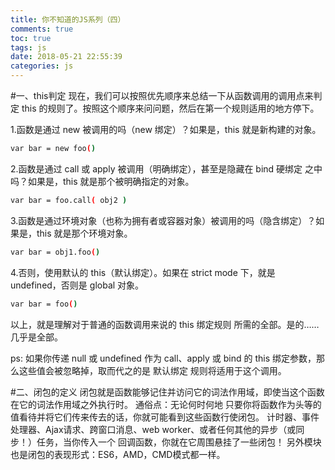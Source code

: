 ```yaml
---
title: 你不知道的JS系列（四）
comments: true
toc: true
tags: js
date: 2018-05-21 22:55:39
categories: js
---
```

#一、this判定
现在，我们可以按照优先顺序来总结一下从函数调用的调用点来判定 this 的规则了。按照这个顺序来问问题，然后在第一个规则适用的地方停下。

1.函数是通过 new 被调用的吗（new 绑定）？如果是，this 就是新构建的对象。
``` bash
var bar = new foo()
```
2.函数是通过 call 或 apply 被调用（明确绑定），甚至是隐藏在 bind 硬绑定 之中吗？如果是，this 就是那个被明确指定的对象。
``` bash
var bar = foo.call( obj2 )
```
3.函数是通过环境对象（也称为拥有者或容器对象）被调用的吗（隐含绑定）？如果是，this 就是那个环境对象。
``` bash
var bar = obj1.foo()
```
4.否则，使用默认的 this（默认绑定）。如果在 strict mode 下，就是 undefined，否则是 global 对象。
``` bash
var bar = foo()
```
以上，就是理解对于普通的函数调用来说的 this 绑定规则 所需的全部。是的……几乎是全部。

ps:
如果你传递 null 或 undefined 作为 call、apply 或 bind 的 this 绑定参数，那么这些值会被忽略掉，取而代之的是 默认绑定 规则将适用于这个调用。

#二、闭包的定义
闭包就是函数能够记住并访问它的词法作用域，即使当这个函数在它的词法作用域之外执行时。
通俗点：无论何时何地 只要你将函数作为头等的值看待并将它们传来传去的话，你就可能看到这些函数行使闭包。
计时器、事件处理器、Ajax请求、跨窗口消息、web worker、或者任何其他的异步（或同步！）任务，当你传入一个 回调函数，你就在它周围悬挂了一些闭包！
另外模块也是闭包的表现形式：ES6，AMD，CMD模式都一样。